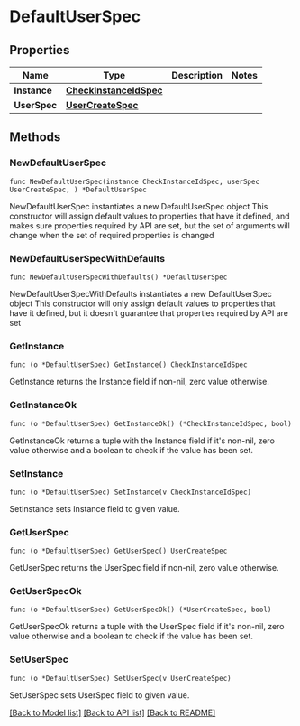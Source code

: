 # DefaultUserSpec

## Properties

Name | Type | Description | Notes
------------ | ------------- | ------------- | -------------
**Instance** | [**CheckInstanceIdSpec**](CheckInstanceIdSpec.md) |  | 
**UserSpec** | [**UserCreateSpec**](UserCreateSpec.md) |  | 

## Methods

### NewDefaultUserSpec

`func NewDefaultUserSpec(instance CheckInstanceIdSpec, userSpec UserCreateSpec, ) *DefaultUserSpec`

NewDefaultUserSpec instantiates a new DefaultUserSpec object
This constructor will assign default values to properties that have it defined,
and makes sure properties required by API are set, but the set of arguments
will change when the set of required properties is changed

### NewDefaultUserSpecWithDefaults

`func NewDefaultUserSpecWithDefaults() *DefaultUserSpec`

NewDefaultUserSpecWithDefaults instantiates a new DefaultUserSpec object
This constructor will only assign default values to properties that have it defined,
but it doesn't guarantee that properties required by API are set

### GetInstance

`func (o *DefaultUserSpec) GetInstance() CheckInstanceIdSpec`

GetInstance returns the Instance field if non-nil, zero value otherwise.

### GetInstanceOk

`func (o *DefaultUserSpec) GetInstanceOk() (*CheckInstanceIdSpec, bool)`

GetInstanceOk returns a tuple with the Instance field if it's non-nil, zero value otherwise
and a boolean to check if the value has been set.

### SetInstance

`func (o *DefaultUserSpec) SetInstance(v CheckInstanceIdSpec)`

SetInstance sets Instance field to given value.


### GetUserSpec

`func (o *DefaultUserSpec) GetUserSpec() UserCreateSpec`

GetUserSpec returns the UserSpec field if non-nil, zero value otherwise.

### GetUserSpecOk

`func (o *DefaultUserSpec) GetUserSpecOk() (*UserCreateSpec, bool)`

GetUserSpecOk returns a tuple with the UserSpec field if it's non-nil, zero value otherwise
and a boolean to check if the value has been set.

### SetUserSpec

`func (o *DefaultUserSpec) SetUserSpec(v UserCreateSpec)`

SetUserSpec sets UserSpec field to given value.



[[Back to Model list]](../README.md#documentation-for-models) [[Back to API list]](../README.md#documentation-for-api-endpoints) [[Back to README]](../README.md)


